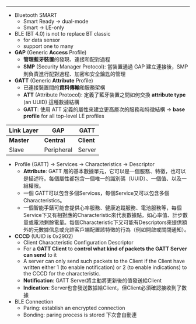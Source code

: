 ****
* Bluetooth SMART
	* Smart Ready → dual-mode
	* Smart → LE-only
* BLE (BT 4.0) is not to replace BT classic
	* for data sensor
	* support one to many
* **GAP** (Generic **Access** Profile)
	* **管理藍牙裝置**的發現、連接和配對過程
	* **SMP** (Security Manager Protocol): 當裝置通過 GAP 建立連接後，SMP 則負責進行配對過程、加密和安全鑰匙的管理
* **GATT** (Generic **Attribute** Profile) 
	* 已連接裝置間的**資料傳輸**和服務架構
	* **ATT** (Attribute Protocol): 定義了藍牙裝置之間如何交換 **attribute type** (an UUID) 這種數據結構
	* **GATT**: 使用 ATT 定義的屬性來建立更高層次的服務和特徵結構 → **base profile** for all top-level LE profiles

| Link Layer | GAP        | GATT   |
| ---------- | ---------- | ------ |
| **Master**     | **Central**    | **Client** |
| Slave      | Peripheral | Server |

* Profile (GATT) → Services  → Characteristics → Descriptor
	* **Attribute**: GATT 層的基本數據單元，它可以是一個服務、特徵，也可以是描述符。每個屬性都包含一個唯一的識別碼（UUID）、一個值、以及一組權限。
	* 一個 GATT可以包含多個Services，每個Service又可以包含多個Characteristics。
	* 一個智能手錶可能會提供心率服務、健康追蹤服務、電池服務等，每個Service下又有相對應的Characteristic來代表數據點，如心率值、計步數量或電池剩餘電量。每個Characteristic下又可能有Descriptors來提供額外的元數據信息或允許客戶端配置該特徵的行為（例如開啟或關閉通知）。
* **CCCD** (UUID is 0x2902)
	* Client Characteristic Configuration Descriptor
	* For a **GATT Client** to **control what kind of packets the GATT Server can send** to it 
	* A server can only send such packets to the Client if the Client have written either 1 (to enable notification) or 2 (to enable indications) to the CCCD for the characteristic.
	* **Notification**: GATT Server將主動將更新後的值發送給Client
	* **Indication**: Server也會發送數據給Client，但Client必須確認接收到了數據
* BLE Connection
	* Paring: establish an encrypted connection
	* Bonding: paring process is stored 下次會自動連